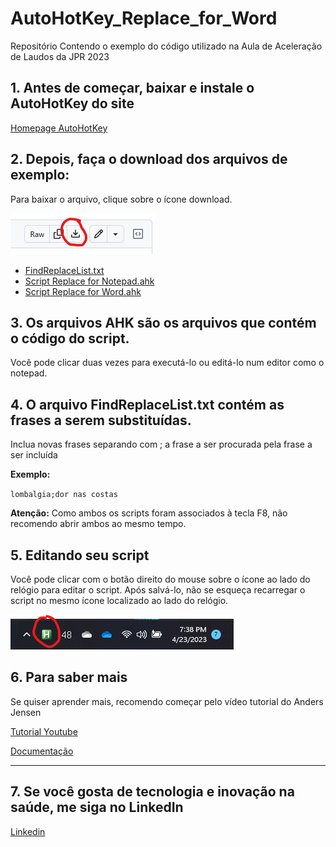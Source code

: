 <base target="_blank">

# AutoHotKey_Replace_for_Word

Repositório Contendo o exemplo do código utilizado na Aula de Aceleração de Laudos da JPR 2023

## 1. Antes de começar, baixar e instale o AutoHotKey do site

[Homepage AutoHotKey](https://www.autohotkey.com/)

## 2. Depois, faça o download dos arquivos de exemplo:
Para baixar o arquivo, clique sobre o ícone download.

![Download icon](https://raw.githubusercontent.com/paulokuriki/AutoHotKey_Replace_for_Word/main/download_button.png)

- [FindReplaceList.txt](https://github.com/paulokuriki/AutoHotKey_Replace_for_Word/blob/main/FindReplaceList.txt)
- [Script Replace for Notepad.ahk](https://github.com/paulokuriki/AutoHotKey_Replace_for_Word/blob/main/Script%20Replace%20for%20Notepad.ahk)
- [Script Replace for Word.ahk](https://github.com/paulokuriki/AutoHotKey_Replace_for_Word/blob/main/Script%20Replace%20for%20Word.ahk)

## 3. Os arquivos AHK são os arquivos que contém o código do script.

Você pode clicar duas vezes para executá-lo ou editá-lo num editor como o notepad.

## 4. O arquivo FindReplaceList.txt contém as frases a serem substituídas.

Inclua novas frases separando com ; a frase a ser procurada pela frase a ser incluída

**Exemplo:**

`lombalgia;dor nas costas`

**Atenção:** Como ambos os scripts foram associados à tecla F8, não recomendo abrir ambos ao mesmo tempo.

## 5. Editando seu script

Você pode clicar com o botão direito do mouse sobre o ícone ao lado do relógio para editar o script. Após salvá-lo, não se esqueça recarregar o script no mesmo ícone localizado ao lado do relógio.

![System Tray](https://raw.githubusercontent.com/paulokuriki/AutoHotKey_Replace_for_Word/main/system_tray.png)

## 6. Para saber mais

Se quiser aprender mais, recomendo começar pelo vídeo tutorial do Anders Jensen

[Tutorial Youtube](https://www.youtube.com/watch?v=YGtgN5mkWYs)

[Documentação](https://www.autohotkey.com/docs/v2/)

---

## 7. Se você gosta de tecnologia e inovação na saúde, me siga no LinkedIn

[Linkedin](https://www.linkedin.com/in/paulokuriki/)
